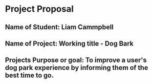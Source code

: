 # Project Proposal

## Name of Student: Liam Cammpbell

## Name of Project: Working title - Dog Bark

## Projects Purpose or goal: To improve a user's dog park experience by informing them of the best time to go. 